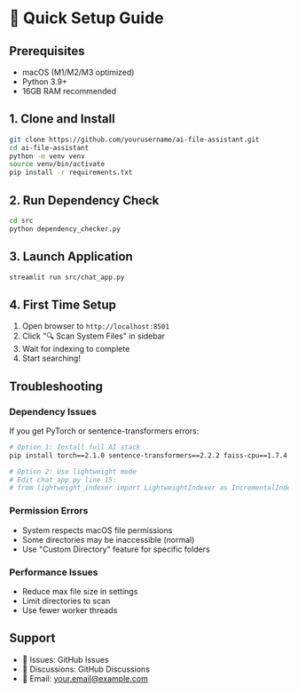 # 🚀 Quick Setup Guide

## Prerequisites
- macOS (M1/M2/M3 optimized)
- Python 3.9+
- 16GB RAM recommended

## 1. Clone and Install
```bash
git clone https://github.com/yourusername/ai-file-assistant.git
cd ai-file-assistant
python -m venv venv
source venv/bin/activate
pip install -r requirements.txt
```

## 2. Run Dependency Check
```bash
cd src
python dependency_checker.py
```

## 3. Launch Application
```bash
streamlit run src/chat_app.py
```

## 4. First Time Setup
1. Open browser to `http://localhost:8501`
2. Click "🔍 Scan System Files" in sidebar
3. Wait for indexing to complete
4. Start searching!

## Troubleshooting

### Dependency Issues
If you get PyTorch or sentence-transformers errors:
```bash
# Option 1: Install full AI stack
pip install torch==2.1.0 sentence-transformers==2.2.2 faiss-cpu==1.7.4

# Option 2: Use lightweight mode
# Edit chat_app.py line 15:
# from lightweight_indexer import LightweightIndexer as IncrementalIndexer
```

### Permission Errors
- System respects macOS file permissions
- Some directories may be inaccessible (normal)
- Use "Custom Directory" feature for specific folders

### Performance Issues
- Reduce max file size in settings
- Limit directories to scan
- Use fewer worker threads

## Support
- 🐛 Issues: GitHub Issues
- 💬 Discussions: GitHub Discussions
- 📧 Email: your.email@example.com